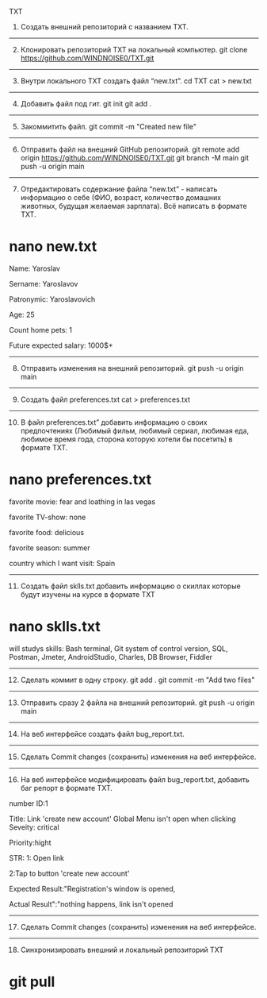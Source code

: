 TXT
 
 1. Создать внешний репозиторий c названием TXT.
***
 2. Клонировать репозиторий TXT на локальный компьютер.
  git clone https://github.com/WINDNOISE0/TXT.git
***
 3. Внутри локального TXT создать файл “new.txt”.
 cd TXT
 cat > new.txt
***
 4. Добавить файл под гит.
 git init
 git add .
***
 5. Закоммитить файл.
 git commit -m "Created new file"
***
 6. Отправить файл на внешний GitHub репозиторий.
 git remote add origin https://github.com/WINDNOISE0/TXT.git
 git branch -M main
 git push -u origin main
***
 7. Отредактировать содержание файла “new.txt” - написать информацию о себе (ФИО, возраст, количество домашних животных, будущая желаемая зарплата). Всё написать в формате TXT.
 # nano new.txt
 Name: Yaroslav

 Sername: Yaroslavov

 Patronymic: Yaroslavovich

 Age: 25

 Count home pets: 1

 Future expected salary: 1000$+
***

 8. Отправить изменения на внешний репозиторий.
 git push -u origin main
***
 9. Создать файл preferences.txt
 cat > preferences.txt
***
 10. В файл preferences.txt” добавить информацию о своих предпочтениях (Любимый фильм, любимый сериал, любимая еда, любимое время года, сторона которую хотели бы посетить) в формате TXT.
 # nano preferences.txt

 favorite movie: fear and loathing in las vegas

 favorite TV-show: none

 favorite food: delicious

 favorite season: summer

 country which I want visit: Spain
***
 11. Создать файл sklls.txt добавить информацию о скиллах которые будут изучены на курсе в формате TXT
 # nano sklls.txt
 will studys skills: Bash terminal, Git system of control version, SQL, Postman, Jmeter, AndroidStudio, Charles, DB  Browser, Fiddler
***
 12. Сделать коммит в одну строку.
 git add .
 git commit -m "Add two files"
***
 13. Отправить сразу 2 файла на внешний репозиторий.
 git push -u origin main
***
 14. На веб интерфейсе создать файл bug_report.txt.
***
 15. Сделать Commit changes (сохранить) изменения на веб интерфейсе.
***
 16. На веб интерфейсе модифицировать файл bug_report.txt, добавить баг репорт в формате TXT.

 number ID:1

 Title: Link 'create new account' Global Menu isn't open when clicking
 Seveity: critical

 Priority:hight

 STR:
   1: Open link

   2:Tap to button 'create new account'

  Expected Result:"Registration's window is opened,

  Actual Result":"nothing happens, link isn't opened
***
 17. Сделать Commit changes (сохранить) изменения на веб интерфейсе.
***
 18. Синхронизировать внешний и локальный репозиторий TXT
 # git pull
 
	
